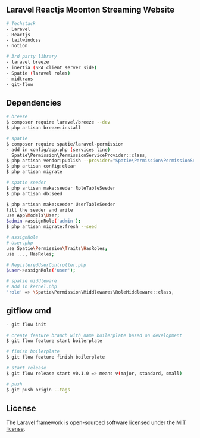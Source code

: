 ## Laravel Reactjs Moonton Streaming Website

```sh
# Techstack
- Laravel
- Reactjs
- tailwindcss
- notion

# 3rd party library
- laravel breeze
- inertia (SPA client server side)
- Spatie (laravel roles)
- midtrans
- git-flow
```

## Dependencies

```sh
# breeze
$ composer require laravel/breeze --dev
$ php artisan breeze:install

# spatie
$ composer require spatie/laravel-permission
- add in config/app.php (services line)
  Spatie\Permission\PermissionServiceProvider::class,
$ php artisan vendor:publish --provider="Spatie\Permission\PermissionServiceProvider"
$ php artisan config:clear
$ php artisan migrate

# spatie seeder
$ php artisan make:seeder RoleTableSeeder
$ php artisan db:seed

$ php artisan make:seeder UserTableSeeder
fill the seeder and write
use App\Models\User;
$admin->assignRole('admin');
$ php artisan migrate:fresh --seed

# assignRole
# User.php
use Spatie\Permission\Traits\HasRoles;
use ..., HasRoles;

# RegisteredUserController.php
$user->assignRole('user');

# spatie middleware
# add in kernel.php
'role' => \Spatie\Permission\Middlewares\RoleMiddleware::class,
```

## gitflow cmd

```sh
- git flow init

# create feature branch with name boilerplate based on development
$ git flow feature start boilerplate

# finish boilerplate
$ git flow feature finish boilerplate

# start release
$ git flow release start v0.1.0 => means v(major, standard, small)

# push
$ git push origin --tags
```

## License

The Laravel framework is open-sourced software licensed under the [MIT license](https://opensource.org/licenses/MIT).
